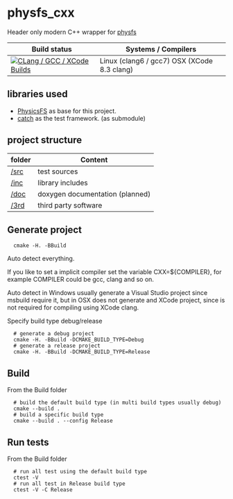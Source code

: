 # physfs_cxx
Header only modern C++ wrapper for [physfs](https://icculus.org/physfs/)

| Build status          | Systems / Compilers         |
| ------------- | ------------------------------------------ |
| [![CLang / GCC / XCode Builds](https://travis-ci.org/zie87/physfs_cxx.svg?branch=master)](https://travis-ci.org/zie87/physfs_cxx) | Linux (clang6 / gcc7) OSX (XCode 8.3 clang) |

## libraries used
- [PhysicsFS](https://icculus.org/physfs/) as base for this project.
- [catch](https://github.com/philsquared/Catch) as the test framework.  (as submodule)

##  project structure

| folder       | Content              |
| ------------ | -------------------- |
| [/src](/src) | test sources |
| [/inc](/inc) | library includes |
| [/doc](/doc) | doxygen documentation (planned) |
| [/3rd](/3rd) | third party software        |

## Generate project

```shell
  cmake -H. -BBuild
```

Auto detect everything.

If you like to set a implicit compiler set the variable CXX=${COMPILER}, for example COMPILER could be gcc, clang and so on.

Auto detect in Windows usually generate a Visual Studio project since msbuild require it, but in OSX does not generate and XCode project, since is not required for compiling using XCode clang.

Specify build type debug/release

```shell
  # generate a debug project
  cmake -H. -BBuild -DCMAKE_BUILD_TYPE=Debug
  # generate a release project
  cmake -H. -BBuild -DCMAKE_BUILD_TYPE=Release
```

## Build

From the Build folder

```shell
  # build the default build type (in multi build types usually debug)
  cmake --build .
  # build a specific build type
  cmake --build . --config Release
```
## Run tests

From the Build folder

```shell
  # run all test using the default build type
  ctest -V
  # run all test in Release build type
  ctest -V -C Release
```